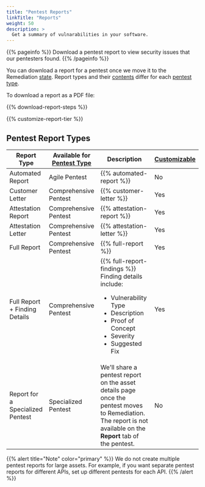 ```yaml
---
title: "Pentest Reports"
linkTitle: "Reports"
weight: 50
description: >
  Get a summary of vulnarabilities in your software.
---
```


{{% pageinfo %}}
Download a pentest report to view security issues that our pentesters found.
{{% /pageinfo %}}

You can download a report for a pentest once we move it to the Remediation [state](/platform-deep-dive/pentests/pentest-process/pentest-states/). Report types and their [contents](/platform-deep-dive/pentests/reports/report-contents/) differ for each [pentest type](/platform-deep-dive/pentests/pentest-types/).

To download a report as a PDF file:

{{% download-report-steps %}}

{{% customize-report-tier %}}

## Pentest Report Types

| Report Type | Available for [Pentest Type](/platform-deep-dive/pentests/pentest-types/) | Description | [Customizable](/platform-deep-dive/pentests/reports/customize-report/) |
|-----|-----|-----|-----|
| Automated Report | Agile Pentest | {{% automated-report %}} | No |
| Customer Letter | Comprehensive Pentest | {{% customer-letter %}} | Yes |
| Attestation Report | Comprehensive Pentest | {{% attestation-report %}} | Yes |
| Attestation Letter | Comprehensive Pentest | {{% attestation-letter %}} | Yes |
| Full Report | Comprehensive Pentest | {{% full-report %}} | Yes |
| Full Report + Finding Details | Comprehensive Pentest | {{% full-report-findings %}} Finding details include:<ul><li>Vulnerability Type</li><li>Description</li><li>Proof of Concept</li><li>Severity</li><li>Suggested Fix</li></ul> | Yes |
| Report for a Specialized Pentest | Specialized Pentest| We'll share a pentest report on the asset details page once the pentest moves to Remediation. The report is not available on the <b>Report</b> tab of the pentest. | No |

{{% alert title="Note" color="primary" %}}
We do not create multiple pentest reports for large assets. For example, if you want separate pentest reports for different APIs, set up different pentests for each API.
{{% /alert %}}
